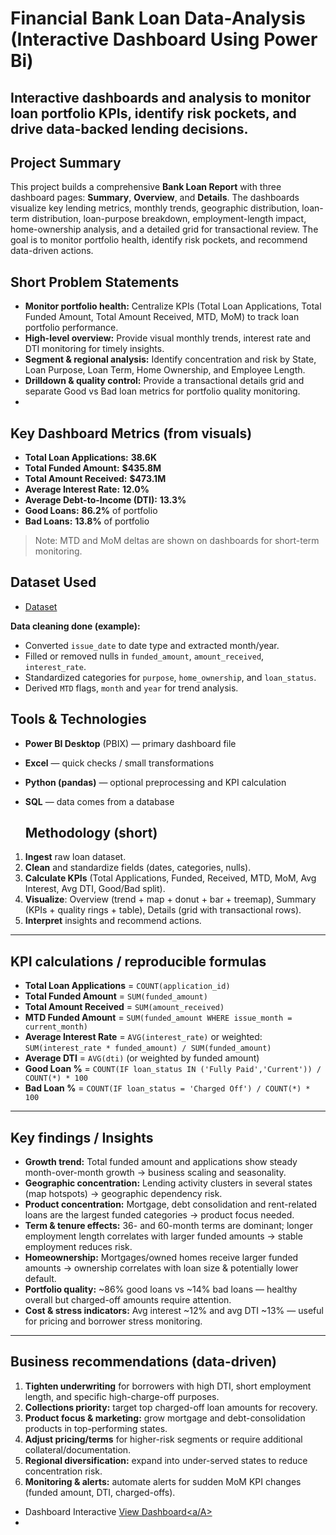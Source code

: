# Financial Bank Loan Data-Analysis  (Interactive Dashboard Using Power Bi)

## Interactive dashboards and analysis to monitor loan portfolio KPIs, identify risk pockets, and drive data-backed lending decisions.

## Project Summary
This project builds a comprehensive **Bank Loan Report** with three dashboard pages: **Summary**, **Overview**, and **Details**. The dashboards visualize key lending metrics, monthly trends, geographic distribution, loan-term distribution, loan-purpose breakdown, employment-length impact, home-ownership analysis, and a detailed grid for transactional review. The goal is to monitor portfolio health, identify risk pockets, and recommend data-driven actions.

## Short Problem Statements
- **Monitor portfolio health:** Centralize KPIs (Total Loan Applications, Total Funded Amount, Total Amount Received, MTD, MoM) to track loan portfolio performance.  
- **High-level overview:** Provide visual monthly trends, interest rate and DTI monitoring for timely insights.  
- **Segment & regional analysis:** Identify concentration and risk by State, Loan Purpose, Loan Term, Home Ownership, and Employee Length.  
- **Drilldown & quality control:** Provide a transactional details grid and separate Good vs Bad loan metrics for portfolio quality monitoring.
- 
## Key Dashboard Metrics (from visuals)
- **Total Loan Applications:** **38.6K**  
- **Total Funded Amount:** **$435.8M**  
- **Total Amount Received:** **$473.1M**  
- **Average Interest Rate:** **12.0%**  
- **Average Debt-to-Income (DTI):** **13.3%**  
- **Good Loans:** **86.2%** of portfolio  
- **Bad Loans:** **13.8%** of portfolio

> Note: MTD and MoM deltas are shown on dashboards for short-term monitoring.
## Dataset Used
- <a href="https://github.com/mrsiddhu1916/Data-Analysis-Dashboard/blob/main/financial_loan_DataSet.csv" >Dataset</a>

**Data cleaning done (example):**  
- Converted `issue_date` to date type and extracted month/year.  
- Filled or removed nulls in `funded_amount`, `amount_received`, `interest_rate`.  
- Standardized categories for `purpose`, `home_ownership`, and `loan_status`.  
- Derived `MTD` flags, `month` and `year` for trend analysis.
## Tools & Technologies
- **Power BI Desktop** (PBIX) — primary dashboard file  
- **Excel** — quick checks / small transformations  
- **Python (pandas)** — optional preprocessing and KPI calculation  
- **SQL** —  data comes from a database

  ## Methodology (short)
1. **Ingest** raw loan dataset.  
2. **Clean** and standardize fields (dates, categories, nulls).  
3. **Calculate KPIs** (Total Applications, Funded, Received, MTD, MoM, Avg Interest, Avg DTI, Good/Bad split).  
4. **Visualize**: Overview (trend + map + donut + bar + treemap), Summary (KPIs + quality rings + table), Details (grid with transactional rows).  
5. **Interpret** insights and recommend actions.
---
   ## KPI calculations / reproducible formulas
- **Total Loan Applications** = `COUNT(application_id)`  
- **Total Funded Amount** = `SUM(funded_amount)`  
- **Total Amount Received** = `SUM(amount_received)`  
- **MTD Funded Amount** = `SUM(funded_amount WHERE issue_month = current_month)`  
- **Average Interest Rate** = `AVG(interest_rate)` or weighted: `SUM(interest_rate * funded_amount) / SUM(funded_amount)`  
- **Average DTI** = `AVG(dti)` (or weighted by funded amount)  
- **Good Loan %** = `COUNT(IF loan_status IN ('Fully Paid','Current')) / COUNT(*) * 100`  
- **Bad Loan %** = `COUNT(IF loan_status = 'Charged Off') / COUNT(*) * 100`

---
## Key findings / Insights 
- **Growth trend:** Total funded amount and applications show steady month-over-month growth → business scaling and seasonality.  
- **Geographic concentration:** Lending activity clusters in several states (map hotspots) → geographic dependency risk.  
- **Product concentration:** Mortgage, debt consolidation and rent-related loans are the largest funded categories → product focus needed.  
- **Term & tenure effects:** 36- and 60-month terms are dominant; longer employment length correlates with larger funded amounts → stable employment reduces risk.  
- **Homeownership:** Mortgages/owned homes receive larger funded amounts → ownership correlates with loan size & potentially lower default.  
- **Portfolio quality:** ~86% good loans vs ~14% bad loans — healthy overall but charged-off amounts require attention.  
- **Cost & stress indicators:** Avg interest ~12% and avg DTI ~13% — useful for pricing and borrower stress monitoring.

---

## Business recommendations (data-driven)
1. **Tighten underwriting** for borrowers with high DTI, short employment length, and specific high-charge-off purposes.  
2. **Collections priority:** target top charged-off loan amounts for recovery.  
3. **Product focus & marketing:** grow mortgage and debt-consolidation products in top-performing states.  
4. **Adjust pricing/terms** for higher-risk segments or require additional collateral/documentation.  
5. **Regional diversification:** expand into under-served states to reduce concentration risk.  
6. **Monitoring & alerts:** automate alerts for sudden MoM KPI changes (funded amount, DTI, charged-offs).

- Dashboard Interactive <a href="https://github.com/mrsiddhu1916/Data-Analysis-Dashboard/blob/main/bank%20loan%20dashboard.pbix">View Dashboard<a/A>
- 




